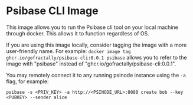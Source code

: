 # Psibase CLI Image

This image allows you to run the Psibase cli tool on your local machine through docker. This allows it to function regardless of OS.

If you are using this image locally, consider tagging the image with a more user-friendly name. For example:
`docker image tag ghcr.io/gofractally/psibase-cli:0.0.1 psibase` allows you to refer to the image with "psibase" instead of "ghcr.io/gofractally/psibase-cli:0.0.1".

You may remotely connect it to any running psinode instance using the `-a` flag, for example:

```
psibase -s <PRIV_KEY> -a http://<PSINODE_URL>:8080 create bob --key <PUBKEY> --sender alice
```
